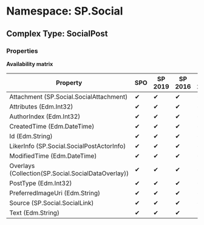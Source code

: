 # Namespace: SP.Social

## Complex Type: SocialPost

### Properties

**Availability matrix**

Property | SPO | SP 2019 | SP 2016 | SP 2013
----------|-----|---------|---------|--------
Attachment (SP.Social.SocialAttachment) | ✔ | ✔ | ✔ | ✔
Attributes (Edm.Int32) | ✔ | ✔ | ✔ | ✔
AuthorIndex (Edm.Int32) | ✔ | ✔ | ✔ | ✔
CreatedTime (Edm.DateTime) | ✔ | ✔ | ✔ | ✔
Id (Edm.String) | ✔ | ✔ | ✔ | ✔
LikerInfo (SP.Social.SocialPostActorInfo) | ✔ | ✔ | ✔ | ✔
ModifiedTime (Edm.DateTime) | ✔ | ✔ | ✔ | ✔
Overlays (Collection(SP.Social.SocialDataOverlay)) | ✔ | ✔ | ✔ | ✔
PostType (Edm.Int32) | ✔ | ✔ | ✔ | ✔
PreferredImageUri (Edm.String) | ✔ | ✔ | ✔ | ✔
Source (SP.Social.SocialLink) | ✔ | ✔ | ✔ | ✔
Text (Edm.String) | ✔ | ✔ | ✔ | ✔
